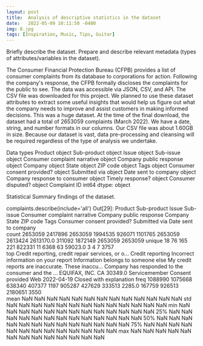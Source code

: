 ```yaml
---
layout: post
title:  Analysis of descriptive statistics in the dataset
date:   2022-05-09 10:11:50 -0400
img: 8.jpg
tags: [Inspiration, Music, Tips, Guitar]
---
```

Briefly describe the dataset. Prepare and describe relevant metadata (types of attributes/variables in the dataset).

The Consumer Financial Protection Bureau (CFPB) provides a list of consumer complaints from its database to corporations for action. Following the company's response, the CFPB formally discloses the complaints for the public to see.
The data was accessible via JSON, CSV, and API. The CSV file was downloaded for this project. We planned to use these dataset attributes to extract some useful insights that would help us figure out what the company needs to improve and assist customers in making informed decisions. This was a huge dataset. At the time of the final download, the dataset had a total of 2653059 complaints (March 2022). We have a date, string, and number formats in our columns. Our CSV file was about 1.60GB in size. Because our dataset is vast, data pre-processing and cleansing will be required regardless of the type of analysis we undertake.

Data types
Product                         object
Sub-product                     object
Issue                           object
Sub-issue                       object
Consumer complaint narrative    object
Company public response         object
Company                         object
State                           object
ZIP code                        object
Tags                            object
Consumer consent provided?      object
Submitted via                   object
Date sent to company            object
Company response to consumer    object
Timely response?                object
Consumer disputed?              object
Complaint ID                     int64
dtype: object

Statistical Summary findings of the dataset.

complaints.describe(include='all')
Out[29]:
	Product	Sub-product	Issue	Sub-issue	Consumer complaint narrative	Company public response	Company	State	ZIP code	Tags	Consumer consent provided?	Submitted via	Date sent to company	
count	2653059	2417896	2653059	1994535	926071	1101765	2653059	2613424	2613170.0	311092	1872149	2653059	2653059	
unique	18	76	165	221	822331	11	6368	63	59023.0	3	4	7	3757	
top	Credit reporting, credit repair services, or o...	Credit reporting	Incorrect information on your report	Information belongs to someone else	My credit reports are inaccurate. These inaccu...	Company has responded to the consumer and the ...	EQUIFAX, INC.	CA	30349.0	Servicemember	Consent provided	Web	2022-04-19	Closed with explanation
freq	1088990	1075668	638340	407377	1197	905287	427629	333513	2285.0	167759	926513	2180651	3550	
mean	NaN	NaN	NaN	NaN	NaN	NaN	NaN	NaN	NaN	NaN	NaN	NaN	NaN	
std	NaN	NaN	NaN	NaN	NaN	NaN	NaN	NaN	NaN	NaN	NaN	NaN	NaN	
min	NaN	NaN	NaN	NaN	NaN	NaN	NaN	NaN	NaN	NaN	NaN	NaN	NaN	
25%	NaN	NaN	NaN	NaN	NaN	NaN	NaN	NaN	NaN	NaN	NaN	NaN	NaN	
50%	NaN	NaN	NaN	NaN	NaN	NaN	NaN	NaN	NaN	NaN	NaN	NaN	NaN	
75%	NaN	NaN	NaN	NaN	NaN	NaN	NaN	NaN	NaN	NaN	NaN	NaN	NaN	
max	NaN	NaN	NaN	NaN	NaN	NaN	NaN	NaN	NaN	NaN	NaN	NaN	NaN	